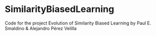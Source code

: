 # SimilarityBiasedLearning
Code for the project Evolution of Similarity Biased Learning by Paul E. Smaldino &amp; Alejandro Pérez Velilla
